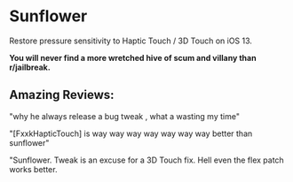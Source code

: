 # Sunflower
Restore pressure sensitivity to Haptic Touch / 3D Touch on iOS 13.

**You will never find a more wretched hive of scum and villany than r/jailbreak.**

## Amazing Reviews:

"why he always release a bug tweak , what a wasting my time"

"[FxxkHapticTouch] is way way way way way way way better than sunflower"

"Sunflower. Tweak is an excuse for a 3D Touch fix. Hell even the flex patch works better.


